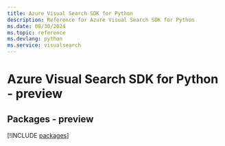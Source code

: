 ```yaml
---
title: Azure Visual Search SDK for Python
description: Reference for Azure Visual Search SDK for Python
ms.date: 08/30/2024
ms.topic: reference
ms.devlang: python
ms.service: visualsearch
---
```

# Azure Visual Search SDK for Python - preview
## Packages - preview
[!INCLUDE [packages](visual-search-index.md)]